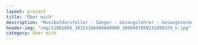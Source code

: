 ```yaml
---
layout: project
title: "Über mich"
description: "Musikaldarsteller - Sänger - Gesangslehrer - Gesangstechnik Wissenschaftler"
header-img: "img/11081055_10153186480840908_3696697899231099329_n.jpg"
category: Über mich
---
```

